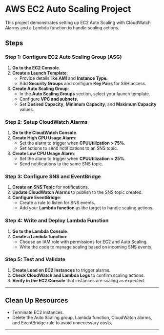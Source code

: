 # AWS EC2 Auto Scaling Project

This project demonstrates setting up EC2 Auto Scaling with CloudWatch Alarms and a Lambda function to handle scaling actions.

## Steps

### Step 1: Configure EC2 Auto Scaling Group (ASG)
1. **Go to the EC2 Console**.
2. **Create a Launch Template**:
   - Provide details like **AMI** and **Instance Type**.
   - Add **Security Groups** and configure **Key Pairs** for SSH access.
3. **Create Auto Scaling Group**:
   - In the **Auto Scaling Groups** section, select your launch template.
   - Configure **VPC and subnets**.
   - Set **Desired Capacity**, **Minimum Capacity**, and **Maximum Capacity** values.

### Step 2: Setup CloudWatch Alarms
1. **Go to the CloudWatch Console**.
2. **Create High CPU Usage Alarm**:
   - Set the alarm to trigger when **CPUUtilization > 75%**.
   - Set actions to send notifications to an SNS topic.
3. **Create Low CPU Usage Alarm**:
   - Set the alarm to trigger when **CPUUtilization < 25%**.
   - Send notifications to the same SNS topic.

### Step 3: Configure SNS and EventBridge
1. **Create an SNS Topic** for notifications.
2. **Update CloudWatch Alarms** to publish to the SNS topic created.
3. **Configure EventBridge**:
   - Create a rule to listen for SNS events.
   - Add your **Lambda function** as the target to handle scaling actions.

### Step 4: Write and Deploy Lambda Function
1. **Go to the Lambda Console**.
2. **Create a Lambda function**:
   - Choose an IAM role with permissions for EC2 and Auto Scaling.
   - Write the code to manage scaling based on incoming SNS events.

### Step 5: Test and Validate
1. **Create Load on EC2 Instances** to trigger alarms.
2. **Check CloudWatch and Lambda Logs** to confirm scaling actions.
3. **Verify in the EC2 Console** that instances are scaling as expected.

---

## Clean Up Resources
- Terminate EC2 instances.
- Delete the Auto Scaling group, Lambda function, CloudWatch alarms, and EventBridge rule to avoid unnecessary costs.

---


